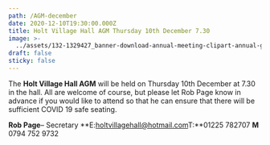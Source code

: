 ```yaml
---
path: /AGM-december
date: 2020-12-10T19:30:00.000Z
title: Holt Village Hall AGM Thursday 10th December 7.30
image: >-
  ../assets/132-1329427_banner-download-annual-meeting-clipart-annual-general-meeting.png
draft: false
sticky: false
---
```

The **Holt Village Hall AGM** will be held on Thursday 10th December at 7.30 in the hall.  All are welcome of course, but please let Rob Page know in advance if you would like to attend so that he can ensure that there will  be sufficient COVID 19 safe seating.

**Rob Page**– Secretary **E:[holtvillagehall@hotmail.com](mailto:holtvillagehall@hotmail.com)T:**01225 782707 **M** 0794 752 9732